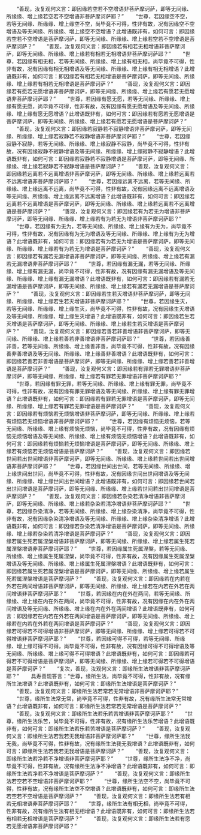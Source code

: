 <!-- { "loadSidebar": true } -->
　　“善现，汝复观何义言：即因缘若空若不空增语非菩萨摩诃萨，即等无间缘、所缘缘、增上缘若空若不空增语非菩萨摩诃萨耶？”
　　“世尊，若因缘空不空，若等无间缘、所缘缘、增上缘空不空，尚毕竟不可得，性非有故，况有因缘空不空增语及等无间缘、所缘缘、增上缘空不空增语？此增语既非有，如何可言：即因缘若空若不空增语是菩萨摩诃萨，即等无间缘、所缘缘、增上缘若空若不空增语是菩萨摩诃萨？”
　　“善现，汝复观何义言：即因缘若有相若无相增语非菩萨摩诃萨，即等无间缘、所缘缘、增上缘若有相若无相增语非菩萨摩诃萨耶？”
　　“世尊，若因缘有相无相，若等无间缘、所缘缘、增上缘有相无相，尚毕竟不可得，性非有故，况有因缘有相无相增语及等无间缘、所缘缘、增上缘有相无相增语？此增语既非有，如何可言：即因缘若有相若无相增语是菩萨摩诃萨，即等无间缘、所缘缘、增上缘若有相若无相增语是菩萨摩诃萨？”
　　“善现，汝复观何义言：即因缘若有愿若无愿增语非菩萨摩诃萨，即等无间缘、所缘缘、增上缘若有愿若无愿增语非菩萨摩诃萨耶？”
　　“世尊，若因缘有愿无愿，若等无间缘、所缘缘、增上缘有愿无愿，尚毕竟不可得，性非有故，况有因缘有愿无愿增语及等无间缘、所缘缘、增上缘有愿无愿增语？此增语既非有，如何可言：即因缘若有愿若无愿增语是菩萨摩诃萨，即等无间缘、所缘缘、增上缘若有愿若无愿增语是菩萨摩诃萨？”
　　“善现，汝复观何义言：即因缘若寂静若不寂静增语非菩萨摩诃萨，即等无间缘、所缘缘、增上缘若寂静若不寂静增语非菩萨摩诃萨耶？”
　　“世尊，若因缘寂静不寂静，若等无间缘、所缘缘、增上缘寂静不寂静，尚毕竟不可得，性非有故，况有因缘寂静不寂静增语及等无间缘、所缘缘、增上缘寂静不寂静增语？此增语既非有，如何可言：即因缘若寂静若不寂静增语是菩萨摩诃萨，即等无间缘、所缘缘、增上缘若寂静若不寂静增语是菩萨摩诃萨？”
　　“善现，汝复观何义言：即因缘若远离若不远离增语非菩萨摩诃萨，即等无间缘、所缘缘、增上缘若远离若不远离增语非菩萨摩诃萨耶？”
　　“世尊，若因缘远离不远离，若等无间缘、所缘缘、增上缘远离不远离，尚毕竟不可得，性非有故，况有因缘远离不远离增语及等无间缘、所缘缘、增上缘远离不远离增语？此增语既非有，如何可言：即因缘若远离若不远离增语是菩萨摩诃萨，即等无间缘、所缘缘、增上缘若远离若不远离增语是菩萨摩诃萨？”
　　“善现，汝复观何义言：即因缘若有为若无为增语非菩萨摩诃萨，即等无间缘、所缘缘、增上缘若有为若无为增语非菩萨摩诃萨耶？”
　　“世尊，若因缘有为无为，若等无间缘、所缘缘、增上缘有为无为，尚毕竟不可得，性非有故，况有因缘有为无为增语及等无间缘、所缘缘、增上缘有为无为增语？此增语既非有，如何可言：即因缘若有为若无为增语是菩萨摩诃萨，即等无间缘、所缘缘、增上缘若有为若无为增语是菩萨摩诃萨？”
　　“善现，汝复观何义言：即因缘若有漏若无漏增语非菩萨摩诃萨，即等无间缘、所缘缘、增上缘若有漏若无漏增语非菩萨摩诃萨耶？”
　　“世尊，若因缘有漏无漏，若等无间缘、所缘缘、增上缘有漏无漏，尚毕竟不可得，性非有故，况有因缘有漏无漏增语及等无间缘、所缘缘、增上缘有漏无漏增语？此增语既非有，如何可言：即因缘若有漏若无漏增语是菩萨摩诃萨，即等无间缘、所缘缘、增上缘若有漏若无漏增语是菩萨摩诃萨？”
　　“善现，汝复观何义言：即因缘若生若灭增语非菩萨摩诃萨，即等无间缘、所缘缘、增上缘若生若灭增语非菩萨摩诃萨耶？”
　　“世尊，若因缘生灭，若等无间缘、所缘缘、增上缘生灭，尚毕竟不可得，性非有故，况有因缘生灭增语及等无间缘、所缘缘、增上缘生灭增语？此增语既非有，如何可言：即因缘若生若灭增语是菩萨摩诃萨，即等无间缘、所缘缘、增上缘若生若灭增语是菩萨摩诃萨？”
　　“善现，汝复观何义言：即因缘若善若非善增语非菩萨摩诃萨，即等无间缘、所缘缘、增上缘若善若非善增语非菩萨摩诃萨耶？”
　　“世尊，若因缘善非善，若等无间缘、所缘缘、增上缘善非善，尚毕竟不可得，性非有故，况有因缘善非善增语及等无间缘、所缘缘、增上缘善非善增语？此增语既非有，如何可言：即因缘若善若非善增语是菩萨摩诃萨，即等无间缘、所缘缘、增上缘若善若非善增语是菩萨摩诃萨？”
　　“善现，汝复观何义言：即因缘若有罪若无罪增语非菩萨摩诃萨，即等无间缘、所缘缘、增上缘若有罪若无罪增语非菩萨摩诃萨耶？”
　　“世尊，若因缘有罪无罪，若等无间缘、所缘缘、增上缘有罪无罪，尚毕竟不可得，性非有故，况有因缘有罪无罪增语及等无间缘、所缘缘、增上缘有罪无罪增语？此增语既非有，如何可言：即因缘若有罪若无罪增语是菩萨摩诃萨，即等无间缘、所缘缘、增上缘若有罪若无罪增语是菩萨摩诃萨？”
　　“善现，汝复观何义言：即因缘若有烦恼若无烦恼增语非菩萨摩诃萨，即等无间缘、所缘缘、增上缘若有烦恼若无烦恼增语非菩萨摩诃萨耶？”
　　“世尊，若因缘有烦恼无烦恼，若等无间缘、所缘缘、增上缘有烦恼无烦恼，尚毕竟不可得，性非有故，况有因缘有烦恼无烦恼增语及等无间缘、所缘缘、增上缘有烦恼无烦恼增语？此增语既非有，如何可言：即因缘若有烦恼若无烦恼增语是菩萨摩诃萨，即等无间缘、所缘缘、增上缘若有烦恼若无烦恼增语是菩萨摩诃萨？”
　　“善现，汝复观何义言：即因缘若世间若出世间增语非菩萨摩诃萨，即等无间缘、所缘缘、增上缘若世间若出世间增语非菩萨摩诃萨耶？”
　　“世尊，若因缘世间出世间，若等无间缘、所缘缘、增上缘世间出世间，尚毕竟不可得，性非有故，况有因缘世间出世间增语及等无间缘、所缘缘、增上缘世间出世间增语？此增语既非有，如何可言：即因缘若世间若出世间增语是菩萨摩诃萨，即等无间缘、所缘缘、增上缘若世间若出世间增语是菩萨摩诃萨？”
　　“善现，汝复观何义言：即因缘若杂染若清净增语非菩萨摩诃萨，即等无间缘、所缘缘、增上缘若杂染若清净增语非菩萨摩诃萨耶？”
　　“世尊，若因缘杂染清净，若等无间缘、所缘缘、增上缘杂染清净，尚毕竟不可得，性非有故，况有因缘杂染清净增语及等无间缘、所缘缘、增上缘杂染清净增语？此增语既非有，如何可言：即因缘若杂染若清净增语是菩萨摩诃萨，即等无间缘、所缘缘、增上缘若杂染若清净增语是菩萨摩诃萨？”
　　“善现，汝复观何义言：即因缘若属生死若属涅槃增语非菩萨摩诃萨，即等无间缘、所缘缘、增上缘若属生死若属涅槃增语非菩萨摩诃萨耶？”
　　“世尊，若因缘属生死属涅槃，若等无间缘、所缘缘、增上缘属生死属涅槃，尚毕竟不可得，性非有故，况有因缘属生死属涅槃增语及等无间缘、所缘缘、增上缘属生死属涅槃增语？此增语既非有，如何可言：即因缘若属生死若属涅槃增语是菩萨摩诃萨，即等无间缘、所缘缘、增上缘若属生死若属涅槃增语是菩萨摩诃萨？”
　　“善现，汝复观何义言：即因缘若在内若在外若在两间增语非菩萨摩诃萨，即等无间缘、所缘缘、增上缘若在内若在外若在两间增语非菩萨摩诃萨耶？”
　　“世尊，若因缘在内在外在两间，若等无间缘、所缘缘、增上缘在内在外在两间，尚毕竟不可得，性非有故，况有因缘在内在外在两间增语及等无间缘、所缘缘、增上缘在内在外在两间增语？此增语既非有，如何可言：即因缘若在内若在外若在两间增语是菩萨摩诃萨，即等无间缘、所缘缘、增上缘若在内若在外若在两间增语是菩萨摩诃萨？”
　　“善现，汝复观何义言：即因缘若可得若不可得增语非菩萨摩诃萨，即等无间缘、所缘缘、增上缘若可得若不可得增语非菩萨摩诃萨耶？”
　　“世尊，若因缘可得不可得，若等无间缘、所缘缘、增上缘可得不可得，尚毕竟不可得，性非有故，况有因缘可得不可得增语及等无间缘、所缘缘、增上缘可得不可得增语？此增语既非有，如何可言：即因缘若可得若不可得增语是菩萨摩诃萨，即等无间缘、所缘缘、增上缘若可得若不可得增语是菩萨摩诃萨？”
　　“复次，善现，汝观何义言：即缘所生法增语非菩萨摩诃萨耶？”
　　具寿善现答言：“世尊，缘所生法，尚毕竟不可得，性非有故，况有缘所生法增语？此增语既非有，如何可言：即缘所生法增语是菩萨摩诃萨？”
　　“善现，汝复观何义言：即缘所生法若常若无常增语非菩萨摩诃萨耶？”
　　“世尊，缘所生法常无常，尚毕竟不可得，性非有故，况有缘所生法常无常增语？此增语既非有，如何可言：即缘所生法若常若无常增语是菩萨摩诃萨？”
　　“善现，汝复观何义言：即缘所生法若乐若苦增语非菩萨摩诃萨耶？”
　　“世尊，缘所生法乐苦，尚毕竟不可得，性非有故，况有缘所生法乐苦增语？此增语既非有，如何可言：即缘所生法若乐若苦增语是菩萨摩诃萨？”
　　“善现，汝复观何义言：即缘所生法若我若无我增语非菩萨摩诃萨耶？”
　　“世尊，缘所生法我无我，尚毕竟不可得，性非有故，况有缘所生法我无我增语？此增语既非有，如何可言：即缘所生法若我若无我增语是菩萨摩诃萨？”
　　“善现，汝复观何义言：即缘所生法若净若不净增语非菩萨摩诃萨耶？”
　　“世尊，缘所生法净不净，尚毕竟不可得，性非有故，况有缘所生法净不净增语？此增语既非有，如何可言：即缘所生法若净若不净增语是菩萨摩诃萨？”
　　“善现，汝复观何义言：即缘所生法若空若不空增语非菩萨摩诃萨耶？”
　　“世尊，缘所生法空不空，尚毕竟不可得，性非有故，况有缘所生法空不空增语？此增语既非有，如何可言：即缘所生法若空若不空增语是菩萨摩诃萨？”
　　“善现，汝复观何义言：即缘所生法若有相若无相增语非菩萨摩诃萨耶？”
　　“世尊，缘所生法有相无相，尚毕竟不可得，性非有故，况有缘所生法有相无相增语？此增语既非有，如何可言：即缘所生法若有相若无相增语是菩萨摩诃萨？”
　　“善现，汝复观何义言：即缘所生法若有愿若无愿增语非菩萨摩诃萨耶？”

